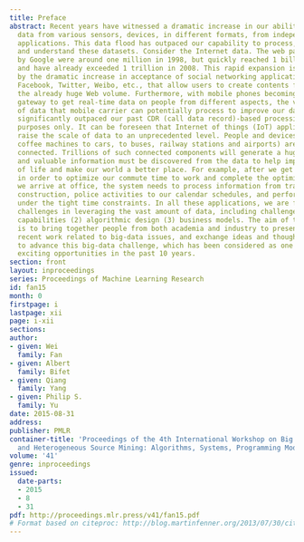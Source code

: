 ```yaml
---
title: Preface
abstract: Recent years have witnessed a dramatic increase in our ability to collect
  data from various sensors, devices, in different formats, from independent or connected
  applications. This data flood has outpaced our capability to process, analyze, store
  and understand these datasets. Consider the Internet data. The web pages indexed
  by Google were around one million in 1998, but quickly reached 1 billion in 2000
  and have already exceeded 1 trillion in 2008. This rapid expansion is accelerated
  by the dramatic increase in acceptance of social networking applications, such as
  Facebook, Twitter, Weibo, etc., that allow users to create contents freely and amplify
  the already huge Web volume. Furthermore, with mobile phones becoming the sensory
  gateway to get real-time data on people from different aspects, the vast amount
  of data that mobile carrier can potentially process to improve our daily life has
  significantly outpaced our past CDR (call data record)-based processing for billing
  purposes only. It can be foreseen that Internet of things (IoT) applications will
  raise the scale of data to an unprecedented level. People and devices (from home
  coffee machines to cars, to buses, railway stations and airports) are all loosely
  connected. Trillions of such connected components will generate a huge data ocean,
  and valuable information must be discovered from the data to help improve quality
  of life and make our world a better place. For example, after we get up every morning,
  in order to optimize our commute time to work and complete the optimization before
  we arrive at office, the system needs to process information from traffic, weather,
  construction, police activities to our calendar schedules, and perform deep optimization
  under the tight time constraints. In all these applications, we are facing significant
  challenges in leveraging the vast amount of data, including challenges in (1) system
  capabilities (2) algorithmic design (3) business models. The aim of this workshop
  is to bring together people from both academia and industry to present their most
  recent work related to big-data issues, and exchange ideas and thoughts in order
  to advance this big-data challenge, which has been considered as one of the most
  exciting opportunities in the past 10 years.
section: front
layout: inproceedings
series: Proceedings of Machine Learning Research
id: fan15
month: 0
firstpage: i
lastpage: xii
page: i-xii
sections: 
author:
- given: Wei
  family: Fan
- given: Albert
  family: Bifet
- given: Qiang
  family: Yang
- given: Philip S.
  family: Yu
date: 2015-08-31
address: 
publisher: PMLR
container-title: 'Proceedings of the 4th International Workshop on Big Data, Streams
  and Heterogeneous Source Mining: Algorithms, Systems, Programming Models and Applications'
volume: '41'
genre: inproceedings
issued:
  date-parts:
  - 2015
  - 8
  - 31
pdf: http://proceedings.mlr.press/v41/fan15.pdf
# Format based on citeproc: http://blog.martinfenner.org/2013/07/30/citeproc-yaml-for-bibliographies/
---
```


